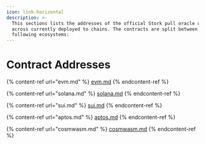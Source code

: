 ```yaml
---
icon: link-horizontal
description: >-
  This sections lists the addresses of the official Stork pull oracle contracts
  across currently deployed to chains. The contracts are split between the
  following ecosystems:
---
```


# Contract Addresses

{% content-ref url="evm.md" %}
[evm.md](evm.md)
{% endcontent-ref %}

{% content-ref url="solana.md" %}
[solana.md](solana.md)
{% endcontent-ref %}

{% content-ref url="sui.md" %}
[sui.md](sui.md)
{% endcontent-ref %}

{% content-ref url="aptos.md" %}
[aptos.md](aptos.md)
{% endcontent-ref %}

{% content-ref url="cosmwasm.md" %}
[cosmwasm.md](cosmwasm.md)
{% endcontent-ref %}



